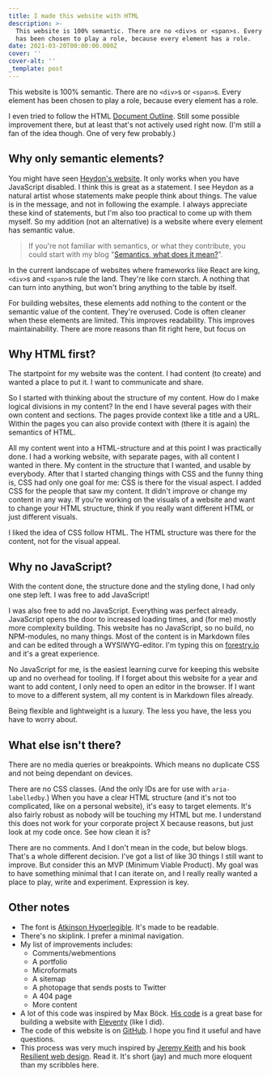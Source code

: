 ```yaml
---
title: I made this website with HTML
description: >-
  This website is 100% semantic. There are no <div>s or <span>s. Every element
  has been chosen to play a role, because every element has a role. 
date: 2021-03-20T00:00:00.000Z
cover: ''
cover-alt: ''
_template: post
---
```


This website is 100% semantic. There are no `<div>`s or `<span>`s. Every element has been chosen to play a role, because every element has a role. 

I even tried to follow the HTML [Document Outline](https://html5doctor.com/outlines/). Still some possible improvement there, but at least that's not actively used right now. (I'm still a fan of the idea though. One of very few probably.)

## Why only semantic elements?

You might have seen [Heydon's website](https://heydonworks.com/). It only works when you have JavaScript disabled. I think this is great as a statement. I see Heydon as a natural artist whose statements make people think about things. The value is in the message, and not in following the example. I always appreciate these kind of statements, but I'm also too practical to come up with them myself. So my addition (not an alternative) is a website where every element has semantic value.

> If you're not familiar with semantics, or what they contribute, you could start with my blog "[Semantics, what does it mean?](../semantics-what-does-it-mean/)".

In the current landscape of websites where frameworks like React are king, `<div>`s and `<span>`s rule the land. They're like corn starch. A nothing that can turn into anything, but won't bring anything to the table by itself.

For building websites, these elements add nothing to the content or the semantic value of the content. They're overused. Code is often cleaner when these elements are limited. This improves readability. This improves maintainability. There are more reasons than fit right here, but focus on

## Why HTML first?

The startpoint for my website was the content. I had content (to create) and wanted a place to put it. I want to communicate and share.

So I started with thinking about the structure of my content. How do I make logical divisions in my content? In the end I have several pages with their own content and sections. The pages provide context like a title and a URL. Within the pages you can also provide context with (there it is again) the semantics of HTML.

All my content went into a HTML-structure and at this point I was practically done. I had a working website, with separate pages, with all content I wanted in there. My content in the structure that I wanted, and usable by everybody. After that I started changing things with CSS and the funny thing is, CSS had only one goal for me: CSS is there for the visual aspect. I added CSS for the people that saw my content. It didn't improve or change my content in any way. If you're working on the visuals of a website and want to change your HTML structure, think if you really want different HTML or just different visuals.

I liked the idea of CSS follow HTML. The HTML structure was there for the content, not for the visual appeal.

## Why no JavaScript?

With the content done, the structure done and the styling done, I had only one step left. I was free to add JavaScript!

I was also free to add no JavaScript. Everything was perfect already. JavaScript opens the door to increased loading times, and (for me) mostly more complexity building. This website has no JavaScript, so no build, no NPM-modules, no many things. Most of the content is in Markdown files and can be edited through a WYSIWYG-editor. I'm typing this on [forestry.io](https://www.forestry.io) and it's a great experience.

No JavaScript for me, is the easiest learning curve for keeping this website up and no overhead for tooling. If I forget about this website for a year and want to add content, I only need to open an editor in the browser. If I want to move to a different system, all my content is in Markdown files already.

Being flexible and lightweight is a luxury. The less you have, the less you have to worry about.

## What else isn't there?

There are no media queries or breakpoints. Which means no duplicate CSS and not being dependant on devices.

There are no CSS classes. (And the only IDs are for use with `aria-labelledby`.) When you have a clear HTML structure (and it's not too complicated, like on a personal website), it's easy to target elements. It's also fairly robust as nobody will be touching my HTML but me. I understand this does not work for your corporate project X because reasons, but just look at my code once. See how clean it is?

There are no comments. And I don't mean in the code, but below blogs. That's a whole different decision. I've got a list of like 30 things I still want to improve. But consider this an MVP (Minimum Viable Product). My goal was to have something minimal that I can iterate on, and I really really wanted a place to play, write and experiment. Expression is key.

## Other notes

* The font is [Atkinson Hyperlegible](https://brailleinstitute.org/freefont). It's made to be readable.
* There's no skiplink. I prefer a minimal navigation.
* My list of improvements includes:
  * Comments/webmentions
  * A portfolio
  * Microformats
  * A sitemap
  * A photopage that sends posts to Twitter
  * A 404 page
  * More content
* A lot of this code was inspired by Max Böck. [His code](https://github.com/maxboeck/mxb) is a great base for building a website with [Eleventy](https://www.11ty.dev/) (like I did).
* The code of this website is on [GitHub](https://github.com/erikkroes/erikkroes-nl). I hope you find it useful and have questions.
* This process was very much inspired by [Jeremy Keith](https://adactio.com/) and his book [Resilient web design](https://resilientwebdesign.com/). Read it. It's short (jay) and much more eloquent than my scribbles here.
